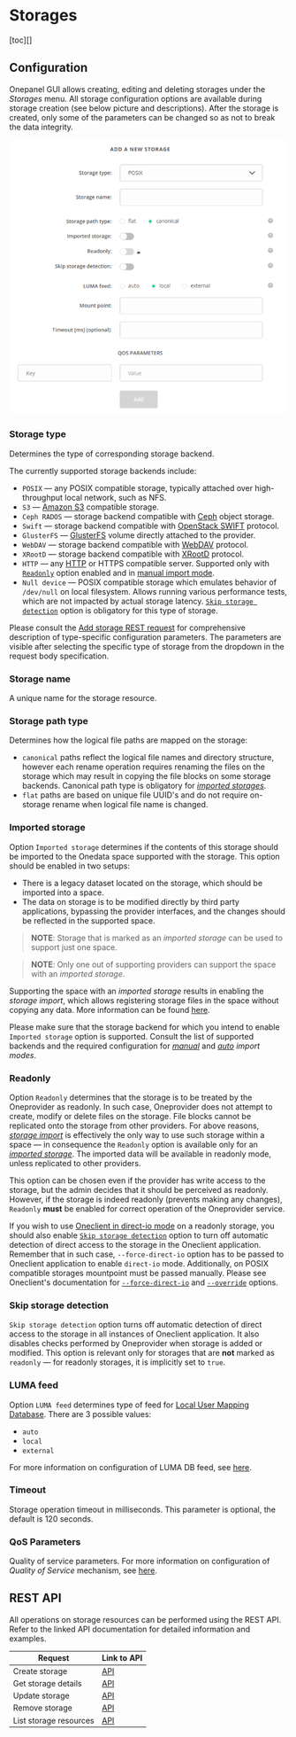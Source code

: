 # Storages

[toc][]

## Configuration

Onepanel GUI allows creating, editing and deleting storages under the *Storages* menu. 
All storage configuration options are available during storage creation (see below picture and descriptions). 
After the storage is created, only some of the parameters can be changed so as not to break the data integrity.

![Configuration of storage](../../../../images/admin-guide/oneprovider/configuration/storages/storage_config.png#screenshot)

### Storage type
Determines the type of corresponding storage backend.

The currently supported storage backends include:
* `POSIX` — any POSIX compatible storage, typically attached over high-throughput local network, such as NFS.
* `S3` — [Amazon S3](http://docs.aws.amazon.com/AmazonS3/latest/API/Welcome.html) compatible storage.
* `Ceph RADOS` — storage backend compatible with [Ceph](http://ceph.com/ceph-storage/) object storage.
* `Swift` — storage backend compatible with [OpenStack SWIFT](http://docs.openstack.org/developer/swift/) protocol.
* `GlusterFS` — [GlusterFS](https://www.gluster.org/) volume directly attached to the provider.
* `WebDAV` — storage backend compatible with [WebDAV](https://tools.ietf.org/html/rfc4918) protocol.
* `XRootD` — storage backend compatible with [XRootD](http://www.xrootd.org/) protocol.
* `HTTP` — any [HTTP](https://tools.ietf.org/html/rfc7231) or HTTPS compatible server. 
Supported only with [`Readonly`](#readonly) option enabled and in [manual import mode](storage-import.md#manual-storage-import).
* `Null device` — POSIX compatible storage which emulates behavior of `/dev/null` on local filesystem. 
Allows running various performance tests, which are not impacted by actual storage latency. 
[`Skip storage detection`](#skip-storage-detection) option is obligatory for this type of storage.

Please consult the [Add storage REST request](https://onedata.org/#/home/api/stable/onepanel?anchor=operation/add_storage)
for comprehensive description of type-specific configuration parameters. The parameters are visible after selecting
the specific type of storage from the dropdown in the request body specification.

### Storage name
A unique name for the storage resource.

### Storage path type 
Determines how the logical file paths are mapped on the storage:
* `canonical` paths reflect the logical file names and directory structure, however each rename operation 
requires renaming the files on the storage which may result in copying the file blocks on some storage backends.
Canonical path type is obligatory for [*imported storages*](#imported-storage).
* `flat` paths are based on unique file UUID's and do not require on-storage rename when logical file name is changed.


### Imported storage

Option `Imported storage` determines if the contents of this storage should be imported to the Onedata space supported
with the storage. This option should be enabled in two setups: 
* There is a legacy dataset located on the storage, which should be imported into a space.
* The data on storage is to be modified directly by third party applications, bypassing 
  the provider interfaces, and the changes should be reflected in the supported space.
  
> **NOTE**: Storage that is marked as an *imported storage* can be used to support just one space.

> **NOTE**: Only one out of supporting providers can support the space with an *imported storage*.

Supporting the space with an *imported storage* results in enabling the *storage import*, which allows 
registering storage files in the space without copying any data. More information can be found [here](storage-import.md).

Please make sure that the storage backend for which you intend to enable `Imported storage` option is supported.
Consult the list of supported backends and the required configuration for 
[*manual*](storage-import.md#storage-configuration-for-manual-import) 
and [*auto*](storage-import.md#storage-configuration-for-auto-import) *import modes*.

### Readonly
Option `Readonly` determines that the storage is to be treated by the Oneprovider as readonly.
In such case, Oneprovider does not attempt to create, modify or delete files on the storage.
File blocks cannot be replicated onto the storage from other providers.
For above reasons, [*storage import*](storage-import.md) is effectively the only way to use such storage within a space — in consequence 
the `Readonly` option is available only for an [*imported storage*](#imported-storage).
The imported data will be available in readonly mode, unless replicated to other providers. 

This option can be chosen even if the provider has write access to the storage, but the admin decides that it
should be perceived as readonly. However, if the storage is indeed readonly (prevents making any changes),
`Readonly` **must** be enabled for correct operation of the Oneprovider service.

If you wish to use [Oneclient in direct-io mode](../../../user-guide/oneclient.md#direct-io-and-proxy-io-modes)  on
a readonly storage, you should also enable [`Skip storage detection`](#skip-storage-detection) option to turn off
automatic detection of direct access to the storage in the Oneclient application. Remember that in such case,
 `--force-direct-io` option has to be passed to Oneclient application to enable `direct-io` mode. 
Additionally, on POSIX compatible storages mountpoint must be passed manually.
Please see Oneclient's documentation for [`--force-direct-io`](../../../user-guide/oneclient.md#direct-io-and-proxy-io-modes) 
and [`--override`](../../../user-guide/oneclient.md#overriding-storage-helper-parameters) options.


### Skip storage detection 
`Skip storage detection` option turns off automatic detection of direct access to the storage in all instances of Oneclient application.
It also disables checks performed by Oneprovider when storage is added or modified. This option is relevant
only for storages that are **not** marked as `readonly` — for readonly storages, it is implicitly set to `true`.


### LUMA feed
Option `LUMA feed` determines type of feed for [Local User Mapping Database](luma.md).
There are 3 possible values:
* `auto`
* `local`
* `external`

For more information on configuration of LUMA DB feed, see [here](luma.md#configuration).

### Timeout
Storage operation timeout in milliseconds. This parameter is optional, the default is 120 seconds.

### QoS Parameters
Quality of service parameters. 
For more information on configuration of *Quality of Service* mechanism, see [here](qos.md#qos-parameters).
 

## REST API

All operations on storage resources can be performed using the REST API.
Refer to the linked API documentation for detailed information and examples.
 
| Request                      | Link to API |
|------------------------------|-------------|
| Create storage               | [API](https://onedata.org/#/home/api/stable/onepanel?anchor=operation/add_storage)|
| Get storage details          | [API](https://onedata.org/#/home/api/stable/onepanel?anchor=operation/get_storage_details)|
| Update storage               | [API](https://onedata.org/#/home/api/stable/onepanel?anchor=operation/modify_storage)|
| Remove storage               | [API](https://onedata.org/#/home/api/stable/onepanel?anchor=operation/remove_storage)|
| List storage resources       | [API](https://onedata.org/#/home/api/stable/onepanel?anchor=operation/get_storages)|
